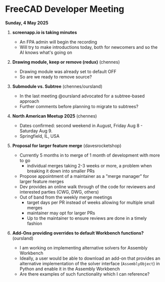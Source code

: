 # FreeCAD Developer Meeting

**Sunday, 4 May 2025**

1. **screenapp.io is taking minutes**
   - An FPA admin will begin the recording
   - Will try to make introductions today, both for newcomers and so the AI knows what's going on

2. **Drawing module, keep or remove (redux)** (chennes)
   - Drawing module was already set to default OFF
   - So are we ready to remove source?

3. **Submodule vs. Subtree** (chennes/oursland)
   - In the last meeting @oursland advocated for a subtree-based approach
   - Further comments before planning to migrate to subtrees?
 
4. **North American Meetup 2025** (chennes)
   - Dates confirmed: second weekend in August, Friday Aug 8 - Saturday Aug 9.
   - Springfield, IL, USA

5. **Proposal for larger feature merge** (davesrocketshop)
   - Currently 5 months in to merge of 1 month of development with more to go
      - individual merges taking 2-3 weeks or more, a problem when breaking it down into smaller PRs
   - Propose appointment of a maintainer as a "merge manager" for larger feature merges
   - Dev provides an online walk through of the code for reviewers and interested parties (CWG, DWG, others)
   - Out of band from the weekly merge meetings
      - target days per PR instead of weeks allowing for multiple small merges
      - maintainer may opt for larger PRs
      - Up to the maintainer to ensure reviews are done in a timely fashion

6. **Add-Ons providing overrides to default Workbench functions?** (oursland)
   - I am working on implementing alternative solvers for Assembly Workbench
   - Ideally, a user would be able to download an add-on that provides an alternative implementation of the solver interface (`AssemblyObject`) in Python and enable it in the Assembly Workbench
   - Are there examples of such functionality which I can reference?
